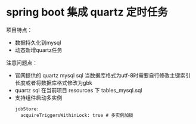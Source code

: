 # spring boot 集成 quartz 定时任务

项目特点：
* 数据持久化到mysql  
* 动态新增quartz任务  

注意问题点：
* 官网提供的 quartz mysql sql 当数据库格式为utf-8时需要自行修改主键索引长度或者将数据库格式修改为gbk
* quartz sql 在当前项目 resources 下 tables_mysql.sql
* 支持组件启动多实例
    ```$xslt
    jobStore:
      acquireTriggersWithinLock: true # 多实例加锁
    ```
